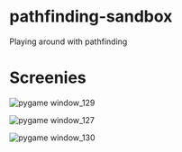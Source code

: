 pathfinding-sandbox
===================

Playing around with pathfinding


Screenies
=========

![pygame window_129](https://cloud.githubusercontent.com/assets/33840/2757465/d1e80f44-c984-11e3-8337-bf7523037f89.png)

![pygame window_127](https://cloud.githubusercontent.com/assets/33840/2757469/d7b695da-c984-11e3-8bca-91dc39c3def6.png)

![pygame window_130](https://cloud.githubusercontent.com/assets/33840/2757473/e0deaecc-c984-11e3-9d00-a907b8ab3b94.png)
